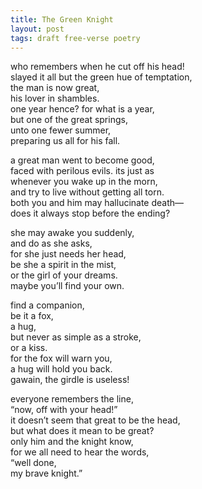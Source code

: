 ```yaml
---
title: The Green Knight
layout: post
tags: draft free-verse poetry
---
```


who remembers when he cut off his head!\
slayed it all but the green hue of temptation,\
the man is now great,\
his lover in shambles.\
one year hence? for what is a year,\
but one of the great springs,\
unto one fewer summer,\
preparing us all for his fall.

a great man went to become good,\
faced with perilous evils. its just as\
whenever you wake up in the morn,\
and try to live without getting all torn.\
both you and him may hallucinate death—\
does it always stop before the ending?

she may awake you suddenly,\
and do as she asks,\
for she just needs her head,\
be she a spirit in the mist,\
or the girl of your dreams.\
maybe you’ll find your own.

find a companion,\
be it a fox,\
a hug,\
but never as simple as a stroke,\
or a kiss.\
for the fox will warn you,\
a hug will hold you back.\
gawain, the girdle is useless!

everyone remembers the line,\
“now, off with your head!”\
it doesn’t seem that great to be the head,\
but what does it mean to be great?\
only him and the knight know,\
for we all need to hear the words,\
“well done,\
my brave knight.”
